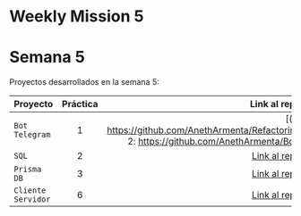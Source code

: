 # Weekly Mission 5
# Semana 5 

Proyectos desarrollados en la semana 5:

| Proyecto | Práctica | Link al repo |
| ------------- |:-------------:| -----:|
|`Bot Telegram`|1|[(1:  https://github.com/AnethArmenta/Refactoring 2: https://github.com/AnethArmenta/Bot)|]
|`SQL`|2|[Link al repo](https://github.com/LaunchX-InnovaccionVirtual/MissionNodeJS)|
|`Prisma DB`|3|[Link al repo](https://github.com/LaunchX-InnovaccionVirtual/MissionNodeJS)|
|`Cliente Servidor`|6|[Link al repo](https://github.com/LaunchX-InnovaccionVirtual/MissionNodeJS)|

